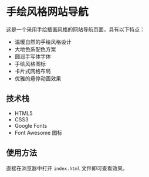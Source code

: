 # 手绘风格网站导航

这是一个采用手绘插画风格的网站导航页面，具有以下特点：

- 温暖自然的手绘风格设计
- 大地色系配色方案
- 圆润手写体字体
- 手绘风格图标
- 卡片式网格布局
- 优雅的悬停动画效果

## 技术栈

- HTML5
- CSS3
- Google Fonts
- Font Awesome 图标

## 使用方法

直接在浏览器中打开 `index.html` 文件即可查看效果。 